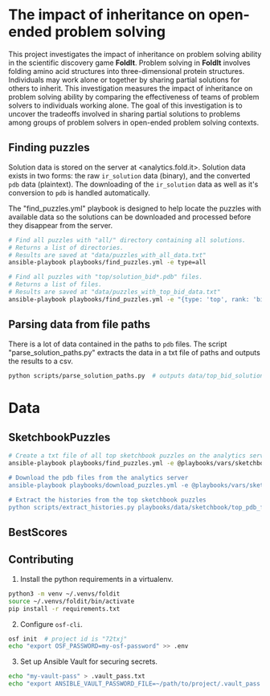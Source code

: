 # The impact of inheritance on open-ended problem solving

This project investigates the impact of inheritance on problem solving ability in the scientific discovery game **FoldIt**. Problem solving in **FoldIt** involves folding amino acid structures into three-dimensional protein structures. Individuals may work alone or together by sharing partial solutions for others to inherit. This investigation measures the impact of inheritance on problem solving ability by comparing the effectiveness of teams of problem solvers to individuals working alone. The goal of this investigation is to uncover the tradeoffs involved in sharing partial solutions to problems among groups of problem solvers in open-ended problem solving contexts.

## Finding puzzles

Solution data is stored on the server at <analytics.fold.it>. Solution data
exists in two forms: the raw `ir_solution` data (binary), and the converted
`pdb` data (plaintext). The downloading of the `ir_solution` data as well as
it's conversion to `pdb` is handled automatically.

The "find_puzzles.yml" playbook is designed to help locate the puzzles
with available data so the solutions can be downloaded and processed
before they disappear from the server.

```bash
# Find all puzzles with "all/" directory containing all solutions.
# Returns a list of directories.
# Results are saved at "data/puzzles_with_all_data.txt"
ansible-playbook playbooks/find_puzzles.yml -e type=all

# Find all puzzles with "top/solution_bid*.pdb" files.
# Returns a list of files.
# Results are saved at "data/puzzles_with_top_bid_data.txt"
ansible-playbook playbooks/find_puzzles.yml -e "{type: 'top', rank: 'bid'}"
```

## Parsing data from file paths

There is a lot of data contained in the paths to `pdb` files. The script
"parse_solution_paths.py" extracts the data in a txt file of paths
and outputs the results to a csv.

```bash
python scripts/parse_solution_paths.py  # outputs data/top_bid_solutions.csv
```

# Data

## SketchbookPuzzles

```bash
# Create a txt file of all top sketchbook puzzles on the analytics server
ansible-playbook playbooks/find_puzzles.yml -e @playbooks/vars/sketchbook.yml"

# Download the pdb files from the analytics server
ansible-playbook playbooks/download_puzzles.yml -e @playbooks/vars/sketchbook.yml

# Extract the histories from the top sketchbook puzzles
python scripts/extract_histories.py playbooks/data/sketchbook/top_pdb_files.txt playbooks/data/top_solutions/puzzle_2003996
```

## BestScores



## Contributing

1. Install the python requirements in a virtualenv.

```bash
python3 -m venv ~/.venvs/foldit
source ~/.venvs/foldit/bin/activate
pip install -r requirements.txt
```

2. Configure `osf-cli`.

```bash
osf init  # project id is "72txj"
echo "export OSF_PASSWORD=my-osf-password" >> .env
```

3. Set up Ansible Vault for securing secrets.

```bash
echo "my-vault-pass" > .vault_pass.txt
echo "export ANSIBLE_VAULT_PASSWORD_FILE=~/path/to/project/.vault_pass.txt" >> .env
```
